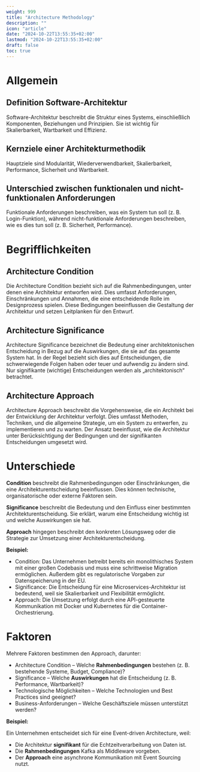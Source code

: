 ```yaml
---
weight: 999
title: "Architecture Methodology"
description: ""
icon: "article"
date: "2024-10-22T13:55:35+02:00"
lastmod: "2024-10-22T13:55:35+02:00"
draft: false
toc: true
---
```


# Allgemein

## Definition Software-Architektur

Software-Architektur beschreibt die Struktur eines Systems, einschließlich Komponenten, Beziehungen und Prinzipien. Sie ist wichtig für Skalierbarkeit, Wartbarkeit und Effizienz.

## Kernziele einer Architekturmethodik

Hauptziele sind Modularität, Wiederverwendbarkeit, Skalierbarkeit, Performance, Sicherheit und Wartbarkeit.

## Unterschied zwischen funktionalen und nicht-funktionalen Anforderungen

Funktionale Anforderungen beschreiben, was ein System tun soll (z. B. Login-Funktion), 
während nicht-funktionale Anforderungen beschreiben, wie es dies tun soll (z. B. Sicherheit, Performance).

# Begrifflichkeiten

## Architecture Condition

Die Architecture Condition bezieht sich auf die Rahmenbedingungen, 
unter denen eine Architektur entworfen wird. Dies umfasst Anforderungen, 
Einschränkungen und Annahmen, die eine entscheidende Rolle im Designprozess spielen. 
Diese Bedingungen beeinflussen die Gestaltung der Architektur und setzen Leitplanken für den Entwurf.

## Architecture Significance

Architecture Significance bezeichnet die Bedeutung einer architektonischen Entscheidung 
in Bezug auf die Auswirkungen, die sie auf das gesamte System hat. In der Regel bezieht 
sich dies auf Entscheidungen, die schwerwiegende Folgen haben oder teuer und aufwendig zu ändern sind. 
Nur signifikante (wichtige) Entscheidungen werden als „architektonisch“ betrachtet.

## Architecture Approach

Architecture Approach beschreibt die Vorgehensweise, die ein Architekt bei der Entwicklung der 
Architektur verfolgt. Dies umfasst Methoden, Techniken, und die allgemeine Strategie, 
um ein System zu entwerfen, zu implementieren und zu warten. Der Ansatz beeinflusst, 
wie die Architektur unter Berücksichtigung der Bedingungen und der signifikanten Entscheidungen 
umgesetzt wird.

# Unterschiede

**Condition** beschreibt die Rahmenbedingungen oder Einschränkungen, die eine Architekturentscheidung beeinflussen. 
Dies können technische, organisatorische oder externe Faktoren sein.

**Significance** beschreibt die Bedeutung und den Einfluss einer bestimmten Architekturentscheidung. 
Sie erklärt, warum eine Entscheidung wichtig ist und welche Auswirkungen sie hat.

**Approach** hingegen beschreibt den konkreten Lösungsweg oder die Strategie zur Umsetzung einer Architekturentscheidung.

**Beispiel:**

- Condition: Das Unternehmen betreibt bereits ein monolithisches System mit einer großen Codebasis und muss eine schrittweise Migration ermöglichen. Außerdem gibt es regulatorische Vorgaben zur Datenspeicherung in der EU.
- Significance: Die Entscheidung für eine Microservices-Architektur ist bedeutend, weil sie Skalierbarkeit und Flexibilität ermöglicht.
- Approach: Die Umsetzung erfolgt durch eine API-gesteuerte Kommunikation mit Docker und Kubernetes für die Container-Orchestrierung.


# Faktoren

Mehrere Faktoren bestimmen den Approach, darunter:

- Architecture Condition – Welche **Rahmenbedingungen** bestehen (z. B. bestehende Systeme, Budget, Compliance)?
- Significance – Welche **Auswirkungen** hat die Entscheidung (z. B. Performance, Wartbarkeit)?
- Technologische Möglichkeiten – Welche Technologien und Best Practices sind geeignet?
- Business-Anforderungen – Welche Geschäftsziele müssen unterstützt werden?

**Beispiel:**

Ein Unternehmen entscheidet sich für eine Event-driven Architecture, weil:

- Die Architektur **signifikant** für die Echtzeitverarbeitung von Daten ist.
- Die **Rahmenbedingungen** Kafka als Middleware vorgeben.
- Der **Approach** eine asynchrone Kommunikation mit Event Sourcing nutzt.


